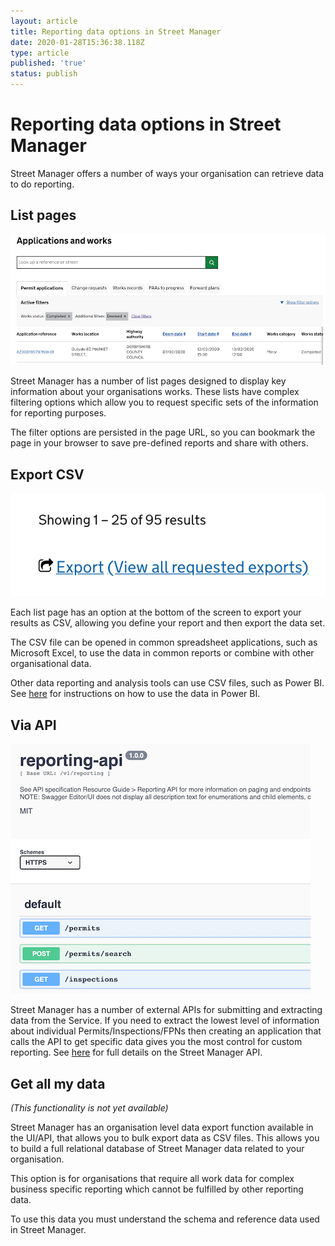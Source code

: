 ```yaml
---
layout: article
title: Reporting data options in Street Manager
date: 2020-01-28T15:36:38.118Z
type: article
published: 'true'
status: publish
---
```

# Reporting data options in Street Manager

Street Manager offers a number of ways your organisation can retrieve data to do reporting.

## List pages

![list screen](/docs/assets/images/cms/reporting-list-screen.png "list screen")

Street Manager has a number of list pages designed to display key information about your organisations works. These lists have complex filtering options which allow you to request specific sets of the information for reporting purposes. 

The filter options are persisted in the page URL, so you can bookmark the page in your browser to save pre-defined reports and share with others.

## Export CSV

![export csv](/docs/assets/images/cms/reporting-export-csv.png "export csv")

Each list page has an option at the bottom of the screen to export your results as CSV, allowing you define your report and then export the data set.

The CSV file can be opened in common spreadsheet applications, such as Microsoft Excel, to use the data in common reports or combine with other organisational data.

Other data reporting and analysis tools can use CSV files, such as Power BI. See [here](https://departmentfortransport.github.io/street-manager-docs/articles/getting-street-manager-data-into-powerbi.html) for instructions on how to use the data in Power BI.

## Via API

![reporting api](/docs/assets/images/cms/reporting-api.png "reporting api")

Street Manager has a number of external APIs for submitting and extracting data from the Service. If you need to extract the lowest level of information about individual Permits/Inspections/FPNs then creating an application that calls the API to get specific data gives you the most control for custom reporting. See [here](https://departmentfortransport.github.io/street-manager-docs/api-documentation/) for full details on the Street Manager API.

## Get all my data

_(This functionality is not yet available)_

Street Manager has an organisation level data export function available in the UI/API, that allows you to bulk export data as CSV files. This allows you to build a full relational database of Street Manager data related to your organisation.

This option is for organisations that require all work data for complex business specific reporting which cannot be fulfilled by other reporting data.

To use this data you must understand the schema and reference data used in Street Manager.
